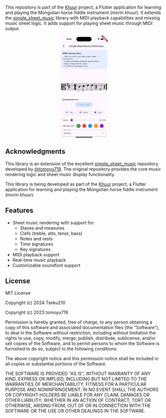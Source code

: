 <!--
This README describes the package. If you publish this package to pub.dev,
this README's contents appear on the landing page for your package.

For information about how to write a good package README, see the guide for
[writing package pages](https://dart.dev/guides/libraries/writing-package-pages).

For general information about developing packages, see the Dart guide for
[creating packages](https://dart.dev/guides/libraries/create-library-packages)
and the Flutter guide for
[developing packages and plugins](https://flutter.dev/developing-packages-and-plugins).
-->

This repository is part of the [Khuur](https://github.com/Tseku210/khuur_app) project, a Flutter application for learning and playing the Mongolian horse fiddle instrument (morin khuur). It extends the [simple_sheet_music](https://github.com/tomoyu719/simple_sheet_music) library with MIDI playback capabilities and missing music sheet logic. It adds support for playing sheet music through MIDI output.

<p align="center">
    <img src="midi-example.png" width="30%" style="display: block; margin: 0 auto;">
</p>

## Acknowledgments

This library is an extension of the excellent [simple_sheet_music](https://github.com/tomoyu719/simple_sheet_music) repository developed by [@tomoyu719](https://github.com/tomoyu719). The original repository provides the core music rendering logic and sheet music display functionality.

This library is being developed as part of the [Khuur](https://github.com/Tseku210/khuur_app) project, a Flutter application for learning and playing the Mongolian horse fiddle instrument (morin khuur).

## Features

- Sheet music rendering with support for:
  - Staves and measures
  - Clefs (treble, alto, tenor, bass)
  - Notes and rests
  - Time signatures
  - Key signatures
- MIDI playback support
- Real-time music playback
- Customizable soundfont support

## License

MIT License

Copyright (c) 2024 Tseku210

Copyright (c) 2023 tomoyu719

Permission is hereby granted, free of charge, to any person obtaining a copy
of this software and associated documentation files (the "Software"), to deal
in the Software without restriction, including without limitation the rights
to use, copy, modify, merge, publish, distribute, sublicense, and/or sell
copies of the Software, and to permit persons to whom the Software is
furnished to do so, subject to the following conditions:

The above copyright notice and this permission notice shall be included in all
copies or substantial portions of the Software.

THE SOFTWARE IS PROVIDED "AS IS", WITHOUT WARRANTY OF ANY KIND, EXPRESS OR
IMPLIED, INCLUDING BUT NOT LIMITED TO THE WARRANTIES OF MERCHANTABILITY,
FITNESS FOR A PARTICULAR PURPOSE AND NONINFRINGEMENT. IN NO EVENT SHALL THE
AUTHORS OR COPYRIGHT HOLDERS BE LIABLE FOR ANY CLAIM, DAMAGES OR OTHER
LIABILITY, WHETHER IN AN ACTION OF CONTRACT, TORT OR OTHERWISE, ARISING FROM,
OUT OF OR IN CONNECTION WITH THE SOFTWARE OR THE USE OR OTHER DEALINGS IN THE
SOFTWARE.

